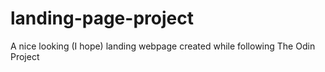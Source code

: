 # landing-page-project
A nice looking (I hope) landing webpage created while following The Odin Project
